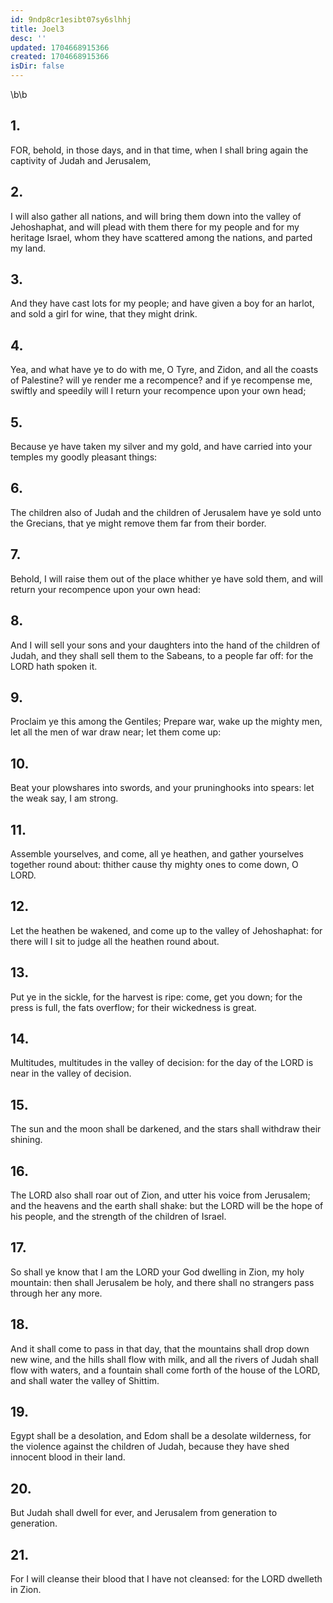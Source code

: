 ```yaml
---
id: 9ndp8cr1esibt07sy6slhhj
title: Joel3
desc: ''
updated: 1704668915366
created: 1704668915366
isDir: false
---
```

\b\b
## 1.
FOR, behold, in those days, and in that time, when I shall bring again the captivity of Judah and Jerusalem,
## 2.
I will also gather all nations, and will bring them down into the valley of Jehoshaphat, and will plead with them there for my people and for my heritage Israel, whom they have scattered among the nations, and parted my land.
## 3.
And they have cast lots for my people; and have given a boy for an harlot, and sold a girl for wine, that they might drink.
## 4.
Yea, and what have ye to do with me, O Tyre, and Zidon, and all the coasts of Palestine?  will ye render me a recompence?  and if ye recompense me, swiftly and speedily will I return your recompence upon your own head;
## 5.
Because ye have taken my silver and my gold, and have carried into your temples my goodly pleasant things:
## 6.
The children also of Judah and the children of Jerusalem have ye sold unto the Grecians, that ye might remove them far from their border.
## 7.
Behold, I will raise them out of the place whither ye have sold them, and will return your recompence upon your own head:
## 8.
And I will sell your sons and your daughters into the hand of the children of Judah, and they shall sell them to the Sabeans, to a people far off: for the LORD hath spoken it.
## 9.
Proclaim ye this among the Gentiles; Prepare war, wake up the mighty men, let all the men of war draw near; let them come up:
## 10.
Beat your plowshares into swords, and your pruninghooks into spears: let the weak say, I am strong.
## 11.
Assemble yourselves, and come, all ye heathen, and gather yourselves together round about: thither cause thy mighty ones to come down, O LORD.
## 12.
Let the heathen be wakened, and come up to the valley of Jehoshaphat: for there will I sit to judge all the heathen round about.
## 13.
Put ye in the sickle, for the harvest is ripe: come, get you down; for the press is full, the fats overflow; for their wickedness is great.
## 14.
Multitudes, multitudes in the valley of decision: for the day of the LORD is near in the valley of decision.
## 15.
The sun and the moon shall be darkened, and the stars shall withdraw their shining.
## 16.
The LORD also shall roar out of Zion, and utter his voice from Jerusalem; and the heavens and the earth shall shake: but the LORD will be the hope of his people, and the strength of the children of Israel.
## 17.
So shall ye know that I am the LORD your God dwelling in Zion, my holy mountain: then shall Jerusalem be holy, and there shall no strangers pass through her any more.
## 18.
And it shall come to pass in that day, that the mountains shall drop down new wine, and the hills shall flow with milk, and all the rivers of Judah shall flow with waters, and a fountain shall come forth of the house of the LORD, and shall water the valley of Shittim.
## 19.
Egypt shall be a desolation, and Edom shall be a desolate wilderness, for the violence against the children of Judah, because they have shed innocent blood in their land.
## 20.
But Judah shall dwell for ever, and Jerusalem from generation to generation.
## 21.
For I will cleanse their blood that I have not cleansed: for the LORD dwelleth in Zion.

